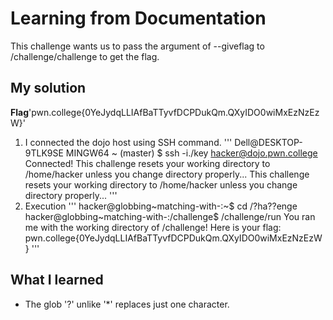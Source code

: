 # Learning from Documentation
This challenge wants us to pass the argument of --giveflag to /challenge/challenge to get the flag.
## My solution
**Flag**'pwn.college{0YeJydqLLIAfBaTTyvfDCPDukQm.QXyIDO0wiMxEzNzEzW}'
1. I connected the dojo host using SSH command.
'''
Dell@DESKTOP-9TLK9SE MINGW64 ~ (master)
$ ssh -i./key hacker@dojo.pwn.college
Connected!
This challenge resets your working directory to /home/hacker unless you change
directory properly...
This challenge resets your working directory to /home/hacker unless you change
directory properly...
'''
2. Execution 
'''
hacker@globbing~matching-with-:~$ cd /?ha??enge
hacker@globbing~matching-with-:/challenge$ /challenge/run
You ran me with the working directory of /challenge! Here is your flag:
pwn.college{0YeJydqLLIAfBaTTyvfDCPDukQm.QXyIDO0wiMxEzNzEzW}
'''
## What I learned 
- The glob '?' unlike '*' replaces just one character.